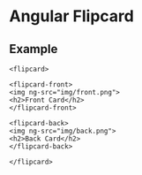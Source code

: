 # Angular Flipcard


## Example

```
<flipcard>

<flipcard-front>
<img ng-src="img/front.png">
<h2>Front Card</h2>
</flipcard-front>

<flipcard-back>
<img ng-src="img/back.png">
<h2>Back Card</h2>
</flipcard-back>

</flipcard>
```